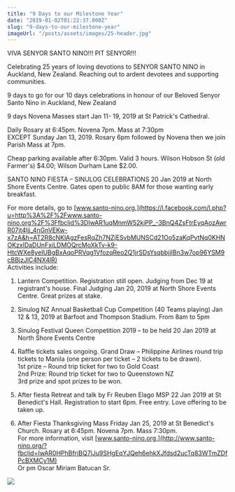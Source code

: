 ```yaml
---
title: "9 Days to our Milestone Year"
date: "2019-01-02T01:22:37.000Z"
slug: "9-days-to-our-milestone-year"
imageUrl: "/posts/assets/images/25-header.jpg"
---
```


VIVA SENYOR SANTO NINO!!! PIT SENYOR!!!

Celebrating 25 years of loving devotions to SENYOR SANTO NINO in Auckland, New Zealand. Reaching out to ardent devotees and supporting communities.

9 days to go for our 10 days celebrations in honour of our Beloved Senyor Santo Nino in Auckland, New Zealand

9 days Novena Masses start Jan 11- 19, 2019 at St Patrick's Cathedral.

Daily Rosary at 6:45pm. Novena 7pm. Mass at 7:30pm  
EXCEPT Sunday Jan 13, 2019. Rosary 6pm followed by Novena then we join Parish Mass at 7pm.

Cheap parking available after 6:30pm. Valid 3 hours. Wilson Hobson St (old Farmer's) $4.00; Wilson Durham Lane $2.00.

SANTO NINO FIESTA – SINULOG CELEBRATIONS 20 Jan 2019 at North Shore Events Centre. Gates open to public 8AM for those wanting early breakfast.

For more details, go to [www.santo-nino.org.](https://l.facebook.com/l.php?u=http%3A%2F%2Fwww.santo-nino.org%2F%3Ffbclid%3DIwAR1uqMnmW52kjPP_-3BnQ4ZsFtrEyqAozAwrR07jt4ljj_4nGnVEKw-x7zA&h=AT2R8cNKlAgzFesRqZh7NZjESvbMUNSCd21Oo5zaKqPvtNq0KHNOKzxlDaDUnFxiLDMOQrcMoXkTv-k9-HtcWXe8yeIUBgBxAqoPRVqg1VfozqReo2Q1jrSDsYsqbbjjIBn3w7op96YSM9cBBjzJlC4NX4lR)  
Activities include:  
1) Lantern Competition. Registration still open. Judging from Dec 19 at registrant's house. Final Judging Jan 20, 2019 at North Shore Events Centre. Great prizes at stake.

2) Sinulog NZ Annual Basketball Cup Competition (40 Teams playing) Jan 12 & 13, 2019 at Barfoot and Thompson Stadium. From 8am to 5pm

3) Sinulog Festival Queen Competition 2019 – to be held 20 Jan 2019 at North Shore Events Centre

4) Raffle tickets sales ongoing. Grand Draw – Philippine Airlines round trip tickets to Manila (one person per ticket – 2 tickets to be drawn).  
1st prize – Round trip ticket for two to Gold Coast  
2nd Prize: Round trip ticket for two to Queenstown NZ  
3rd prize and spot prizes to be won.

5) After fiesta Retreat and talk by Fr Reuben Elago MSP 22 Jan 2019 at St Benedict's Hall. Registration to start 6pm. Free entry. Love offering to be taken up.

6) After Fiesta Thanksgiving Mass Friday Jan 25, 2019 at St Benedict's Church. Rosary at 6:45pm. Novena 7pm. Mass 7:30pm.  
For more information, visit [www.santo-nino.org.](http://www.santo-nino.org/?fbclid=IwAR0HPhBfrjBQ7lJu9SHgEqYJQeh6ehkXJfdsd2ucTq83WTmZDfPcBXMCy1M)  
Or pm Oscar Miriam Batucan Sr.

![](https://i0.wp.com/santonino-nz.org/wp-content/uploads/2019/01/25-header.jpg?resize=960%2C459)